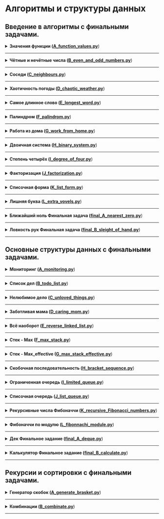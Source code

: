 # Алгоритмы и структуры данных

## Введение в алгоритмы с финальными задачами.

<details>
<summary>
<b>Значения функции (<a href="sprint_1_exercise/A_function_values.py">A_function_values.py</a></b>)
</summary>

#### Условие:

Вася делает тест по математике: вычисляет значение функций в различных точках. 
Стоит отличная погода, и друзья зовут Васю гулять. Но мальчик решил сначала 
закончить тест и только после этого идти к друзьям. К сожалению, Вася пока 
не умеет программировать. Зато вы умеете. Помогите Васе написать код функции, 
вычисляющей y = ax2 + bx + c. Напишите программу, которая будет по 
коэффициентам a, b, c и числу x выводить значение функции в точке x.

#### Формат ввода
На вход через пробел подаются целые числа a, x, b, c.
В конце ввода находится перенос строки.

#### Формат вывода
Вывести значение y.

#### Пример
<table><tbody>
  <tr>
    <td><b>Ввод</b></td>
    <td><b>Вывод</b></td>
  </tr>
  <tr>
    <td valign="top">
        -8 -5 -2 7<br>
    </td>
    <td valign="top">
        -183<br>
    </td>
  </tr>
</tbody></table>

</details>

---

<details>
<summary>
<b>Чётные и нечётные числа (<a href="sprint_1_exercise/B_even_and_odd_numbers.py">B_even_and_odd_numbers.py</a></b>)
</summary>

#### Условие:

Представьте себе онлайн-игру для поездки в метро: игрок нажимает на кнопку, 
и на экране появляются три случайных числа. Если все три числа оказываются 
одной чётности, игрок выигрывает.
Напишите программу, которая по трём числам определяет, выиграл игрок или нет.

#### Формат ввода
В первой строке записаны три случайных целых числа a, b и c. 
Числа не превосходят 109 по модулю.

#### Формат вывода
Выведите «WIN», если игрок выиграл, и «FAIL» в противном случае.

#### Пример
<table><tbody>
  <tr>
    <td><b>Ввод</b></td>
    <td><b>Вывод</b></td>
  </tr>
  <tr>
    <td valign="top">
        1 2 -3<br>
    </td>
    <td valign="top">
        FAIL<br>
    </td>
  </tr>
</tbody></table>

</details>

---

<details>
<summary>
<b>Соседи (<a href="sprint_1_exercise/C_neighbours.py">C_neighbours.py</a></b>)
</summary>

#### Условие:

Дана матрица. Нужно написать функцию, которая для элемента возвращает 
всех его соседей. Соседним считается элемент, находящийся от текущего 
на одну ячейку влево, вправо, вверх или вниз. Диагональные элементы 
соседними не считаются.
Например, в матрице A соседними элементами для (0, 0) будут 2 и 0. 
А для (2, 1) –— 1, 2, 7, 7.

#### Формат ввода
В первой строке задано n — количество строк матрицы. Во второй — 
количество столбцов m. Числа m и n не превосходят 1000. В следующих n 
строках задана матрица. Элементы матрицы — целые числа, по модулю не 
превосходящие 1000. В последних двух строках записаны координаты элемента, 
соседей которого нужно найти. Индексация начинается с нуля.

#### Формат вывода
Напечатайте нужные числа в возрастающем порядке через пробел.


#### Пример
<table><tbody>
  <tr>
    <td><b>Ввод</b></td>
    <td><b>Вывод</b></td>
  </tr>
  <tr>
    <td valign="top">
        4<br>
        3<br>
        1 2 3<br>
        0 2 6<br>
        7 4 1<br>
        2 7 0<br>
        3<br>
        0<br>
    </td>
    <td valign="top">
        7 7<br>
    </td>
  </tr>
</tbody></table>

</details>

---

<details>
<summary>
<b>Хаотичность погоды (<a href="sprint_1_exercise/D_chaotic_weather.py">D_chaotic_weather.py</a></b>)
</summary>

#### Условие:

Метеорологическая служба вашего города решила исследовать погоду новым способом.
Под температурой воздуха в конкретный день будем понимать максимальную
температуру в этот день.
Под хаотичностью погоды за n дней служба понимает количество дней, в которые 
температура строго больше, чем в день до (если такой существует) и в день после 
текущего (если такой существует). Например, если за 5 дней максимальная 
температура воздуха составляла `[1, 2, 5, 4, 8]` градусов, то хаотичность за 
этот период равна 2: в 3-й и 5-й дни выполнялись описанные условия.

Определите по ежедневным показаниям температуры хаотичность погоды за этот период.
Заметим, что если число показаний n=1, то единственный день будет хаотичным.

#### Формат ввода
В первой строке дано число n –— длина периода измерений в днях, 1 ≤ n≤ 105. 
Во второй строке даны n целых чисел –— значения температуры в каждый из n дней. 
Значения температуры не превосходят 273 по модулю.

#### Формат вывода
Выведите единственное число — хаотичность за данный период.

#### Пример
<table><tbody>
  <tr>
    <td><b>Ввод</b></td>
    <td><b>Вывод</b></td>
  </tr>
  <tr>
    <td valign="top">
        7<br>
        -1 -10 -8 0 2 0 5<br>
    </td>
    <td valign="top">
        3<br>
    </td>
  </tr>
</tbody></table>

</details>

---

<details>
<summary>
<b>Самое длинное слово (<a href="sprint_1_exercise/E_longest_word.py">E_longest_word.py</a></b>)
</summary>

#### Условие:

Чтобы подготовиться к семинару, Гоше надо прочитать статью по эффективному 
менеджменту. Так как Гоша хочет спланировать день заранее, ему необходимо 
оценить сложность статьи.
Он придумал такой метод оценки: берётся случайное предложение из текста и в нём 
ищется самое длинное слово. Его длина и будет условной сложностью статьи.

#### Формат ввода
В первой строке дана длина текста L (1 ≤ L ≤ 105).
В следующей строке записан текст, состоящий из строчных латинских букв и 
пробелов. Слово —– последовательность букв, не разделённых пробелами. Пробелы 
могут стоять в самом начале строки и в самом её конце. Текст заканчивается 
переносом строки, этот символ не включается в число остальных L символов.

#### Формат вывода
В первой строке выведите самое длинное слово. Во второй строке выведите его 
длину. Если подходящих слов несколько, выведите то, которое встречается раньше.

#### Пример
<table><tbody>
  <tr>
    <td><b>Ввод</b></td>
    <td><b>Вывод</b></td>
  </tr>
  <tr>
    <td valign="top">
        19<br>
        i love segment tree<br>
    </td>
    <td valign="top">
        7<br>
    </td>
  </tr>
</tbody></table>

</details>

---

<details>
<summary>
<b>Палиндром (<a href="sprint_1_exercise/F_palindrom.py">F_palindrom.py</a></b>)
</summary>

#### Условие:

Помогите Васе понять, будет ли фраза палиндромом. Учитываются только буквы и 
цифры, заглавные и строчные буквы считаются одинаковыми.

Решение должно работать за O(N), где N — длина строки на входе.

#### Формат ввода
В единственной строке записана фраза или слово. Буквы могут быть только 
латинские. Длина текста не превосходит 20000 символов.
Фраза может состоять из строчных и прописных латинских букв, цифр, 
знаков препинания.

#### Формат вывода
Выведите «True», если фраза является палиндромом, и «False», если не является.

#### Пример
<table><tbody>
  <tr>
    <td><b>Ввод</b></td>
    <td><b>Вывод</b></td>
  </tr>
  <tr>
    <td valign="top">
        A man, a plan, a canal: Panama<br>
    </td>
    <td valign="top">
        True<br>
    </td>
  </tr>
</tbody></table>

</details>

---

<details>
<summary>
<b>Работа из дома (<a href="sprint_1_exercise/G_work_from_home.py">G_work_from_home.py</a></b>)
</summary>

#### Условие:

Вася реализовал функцию, которая переводит целое число из десятичной системы в 
двоичную. Но, кажется, она получилась не очень оптимальной.
Попробуйте написать более эффективную программу.
Не используйте встроенные средства языка по переводу чисел в бинарное 
представление.


#### Формат ввода
На вход подаётся целое число в диапазоне от 0 до 10000.

#### Формат вывода
Выведите двоичное представление этого числа.

#### Пример
<table><tbody>
  <tr>
    <td><b>Ввод</b></td>
    <td><b>Вывод</b></td>
  </tr>
  <tr>
    <td valign="top">
        5<br>
    </td>
    <td valign="top">
        101<br>
    </td>
  </tr>
</tbody></table>

</details>

---

<details>
<summary>
<b>Двоичная система (<a href="sprint_1_exercise/H_binary_system.py">H_binary_system.py</a></b>)
</summary>

#### Условие:

Тимофей записал два числа в двоичной системе счисления и попросил Гошу 
вывести их сумму, также в двоичной системе. Встроенную в язык 
программирования возможность сложения двоичных чисел применять нельзя. 
Помогите Гоше решить задачу.

Решение должно работать за O(N), где N –— количество разрядов максимального 
числа на входе.

#### Формат ввода
Два числа в двоичной системе счисления, каждое на отдельной строке. 
Длина каждого числа не превосходит 10 000 символов.

#### Формат вывода
Одно число в двоичной системе счисления.

#### Пример
<table><tbody>
  <tr>
    <td><b>Ввод</b></td>
    <td><b>Вывод</b></td>
  </tr>
  <tr>
    <td valign="top">
        1010<br>
        1011<br>
    </td>
    <td valign="top">
        10101<br>
    </td>
  </tr>
</tbody></table>

</details>

---

<details>
<summary>
<b>Степень четырёх (<a href="sprint_1_exercise/I_degree_of_four.py">I_degree_of_four.py</a></b>)
</summary>

#### Условие:

Напишите программу, которая определяет, будет ли положительное целое число 
степенью четвёрки.

Подсказка: степенью четвёрки будут все числа вида 4n, 
где n – целое неотрицательное число.

#### Формат ввода
На вход подаётся целое число в диапазоне от 1 до 10000.

#### Формат вывода
Выведите «True», если число является степенью четырёх, 
«False» –— в обратном случае.


#### Пример
<table><tbody>
  <tr>
    <td><b>Ввод</b></td>
    <td><b>Вывод</b></td>
  </tr>
  <tr>
    <td valign="top">
        15<br>
    </td>
    <td valign="top">
        False<br>
    </td>
  </tr>
</tbody></table>

</details>

---

<details>
<summary>
<b>Факторизация (<a href="sprint_1_exercise/J_factorization.py">J_factorization.py</a></b>)
</summary>

#### Условие:

Основная теорема арифметики говорит: любое число раскладывается на 
произведение простых множителей единственным образом, с точностью до их 
перестановки. Например:
Число 8 можно представить как 2 × 2 × 2.
Число 50 –— как 2 × 5 × 5 (или 5 × 5 × 2, или 5 × 2 × 5). 
Три варианта отличаются лишь порядком следования множителей.
Разложение числа на простые множители называется факторизацией числа.
Напишите программу, которая производит факторизацию переданного числа.

#### Формат ввода
В единственной строке дано число n (2 ≤ n ≤ 109), которое нужно факторизовать.


#### Формат вывода
Выведите в порядке неубывания простые множители, на которые раскладывается число n.


#### Пример
<table><tbody>
  <tr>
    <td><b>Ввод</b></td>
    <td><b>Вывод</b></td>
  </tr>
  <tr>
    <td valign="top">
        8<br>
    </td>
    <td valign="top">
        2 2 2<br>
    </td>
  </tr>
</tbody></table>

</details>

---

<details>
<summary>
<b>Списочная форма (<a href="sprint_1_exercise/K_list_form.py">K_list_form.py</a></b>)
</summary>

#### Условие:

Вася просил Аллу помочь решить задачу. На этот раз по информатике.
Для неотрицательного целого числа X списочная форма –— это массив его 
цифр слева направо. К примеру, для 1231 списочная форма будет `[1,2,3,1]`. 
На вход подается количество цифр числа Х, списочная форма неотрицательного 
числа Х и неотрицательное число K. Числа К и Х не превосходят 10000.

Нужно вернуть списочную форму числа X + K.

#### Формат ввода
В первой строке — длина списочной формы числа X. На следующей строке — 
сама списочная форма с цифрами записанными через пробел.
В последней строке записано число K, 0 ≤ K ≤ 10000.

#### Формат вывода
Выведите списочную форму числа X+K.

#### Пример
<table><tbody>
  <tr>
    <td><b>Ввод</b></td>
    <td><b>Вывод</b></td>
  </tr>
  <tr>
    <td valign="top">
        4<br>
        1 2 0 0<br>
        34<br>
    </td>
    <td valign="top">
        1 2 3 4<br>
    </td>
  </tr>
</tbody></table>

</details>

---

<details>
<summary>
<b>Лишняя буква (<a href="sprint_1_exercise/L_extra_vovels.py">L_extra_vovels.py</a></b>)
</summary>

#### Условие:

Васе очень нравятся задачи про строки, поэтому он придумал свою. 
Есть 2 строки s и t, состоящие только из строчных букв. Строка t 
получена перемешиванием букв строки s и добавлением 1 буквы в случайную 
позицию. Нужно найти добавленную букву.

#### Формат ввода
На вход подаются строки s и t, разделённые переносом строки. 
Длины строк не превосходят 1000 символов. Строки не бывают пустыми.

#### Формат вывода
Выведите лишнюю букву.

#### Пример
<table><tbody>
  <tr>
    <td><b>Ввод</b></td>
    <td><b>Вывод</b></td>
  </tr>
  <tr>
    <td valign="top">
        abcd<br>
        abcde<br>
    </td>
    <td valign="top">
        e<br>
    </td>
  </tr>
</tbody></table>

</details>

---

<details>
<summary>
<b>Ближайший ноль Финальная задача (<a href="sprint_1_exercise/final_A_nearest_zero.py">final_A_nearest_zero.py</a></b>)
</summary>

#### Условие:

Тимофей ищет место, чтобы построить себе дом. Улица, на которой он хочет жить, 
имеет длину n, то есть состоит из n одинаковых идущих подряд участков. 
Каждый участок либо пустой, либо на нём уже построен дом.
Общительный Тимофей не хочет жить далеко от других людей на этой улице. 
Поэтому ему важно для каждого участка знать расстояние до ближайшего пустого 
участка. Если участок пустой, эта величина будет равна нулю — расстояние 
до самого себя.
Помогите Тимофею посчитать искомые расстояния. Для этого у вас есть карта 
улицы. Дома в городе Тимофея нумеровались в том порядке, в котором строились, 
поэтому их номера на карте никак не упорядочены. 
Пустые участки обозначены нулями.

#### Формат ввода
В первой строке дана длина улицы —– n (1 ≤ n ≤ 10^6). 
В следующей строке записаны n целых неотрицательных чисел — номера домов и 
обозначения пустых участков на карте (нули). Гарантируется, что в 
последовательности есть хотя бы один ноль. Номера домов (положительные числа) 
уникальны и не превосходят 10^9.

#### Формат вывода
Для каждого из участков выведите расстояние до ближайшего нуля. 
Числа выводите в одну строку, разделяя их пробелами.

#### Пример
<table><tbody>
  <tr>
    <td><b>Ввод</b></td>
    <td><b>Вывод</b></td>
  </tr>
  <tr>
    <td valign="top">
        5<br>
        0 1 4 9 0<br>
    </td>
    <td valign="top">
        0 1 2 1 0<br>
    </td>
  </tr>
</tbody></table>

</details>

---

<details>
<summary>
<b>Ловкость рук Финальная задача (<a href="sprint_1_exercise/final_B_sleight_of_hand.py">final_B_sleight_of_hand.py</a></b>)
</summary>

#### Условие:

Игра «Тренажёр для скоростной печати» представляет собой поле из клавиш 4x4. 
В нём на каждом раунде появляется конфигурация цифр и точек. На клавише 
написана либо точка, либо цифра от 1 до 9.
В момент времени t игрок должен одновременно нажать на все клавиши, на которых 
написана цифра t. Гоша и Тимофей могут нажать в один момент времени на k 
клавиш каждый. Если в момент времени t нажаты все нужные клавиши, то игроки 
получают 1 балл.
Найдите число баллов, которое смогут заработать Гоша и Тимофей, если будут 
нажимать на клавиши вдвоём.

#### Формат ввода
В первой строке дано целое число k (1 ≤ k ≤ 5).
В четырёх следующих строках задан вид тренажёра –— по 4 символа в каждой 
строке. Каждый символ —– либо точка, либо цифра от 1 до 9. Символы одной 
строки идут подряд и не разделены пробелами.

#### Формат вывода
Выведите единственное число –— максимальное количество баллов, которое смогут 
набрать Гоша и Тимофей.

#### Пример
<table><tbody>
  <tr>
    <td><b>Ввод</b></td>
    <td><b>Вывод</b></td>
  </tr>
  <tr>
    <td valign="top">
        3<br>
        1231<br>
        2..2<br>
        2..2<br>
        2..2<br>
    </td>
    <td valign="top">
        2<br>
    </td>
  </tr>
</tbody></table>

</details>

---
## Основные структуры данных с финальными задачами.

<details>
<summary>
<b>Мониторинг (<a href="sprint_2_basic_data_structures/A_monitoring.py">A_monitoring.py</a></b>)
</summary>

#### Условие:

Алла получила задание, связанное с мониторингом работы различных серверов. 
Требуется понять, сколько времени обрабатываются определённые запросы на 
конкретных серверах. Эту информацию нужно хранить в матрице, где номер столбца 
соответствуют идентификатору запроса, а номер строки — идентификатору сервера. 
Алла перепутала строки и столбцы местами. С каждым бывает. Помогите ей 
исправить баг.
Есть матрица размера m × n. Нужно написать функцию, которая её транспонирует.
Транспонированная матрица получается из исходной заменой строк на столбцы.

#### Формат ввода
В первой строке задано число n — количество строк матрицы.
Во второй строке задано m — число столбцов, m и n не превосходят 1000. 
В следующих n строках задана матрица. Числа в ней не превосходят 
по модулю 1000.

#### Формат вывода
Напечатайте транспонированную матрицу в том же формате, который задан во 
входных данных. Каждая строка матрицы выводится на отдельной строке, 
элементы разделяются пробелами.

#### Пример
<table><tbody>
  <tr>
    <td><b>Ввод</b></td>
    <td><b>Вывод</b></td>
  </tr>
  <tr>
    <td valign="top">
        4<br>
        3<br>
        1 2 3<br>
        0 2 6<br>
        7 4 1<br>
        2 7 0<br>
    </td>
    <td valign="top">
        1 0 7 2<br>
        2 2 4 7<br>
        3 6 1 0<br>
    </td>
  </tr>
</tbody></table>

</details>

---

<details>
<summary>
<b>Список дел (<a href="sprint_2_basic_data_structures/B_todo_list.py">B_todo_list.py</a></b>)
</summary>

#### Условие:

Васе нужно распечатать свой список дел на сегодня. Помогите ему: напишите 
функцию, которая печатает все его дела. Известно, что дел у Васи не больше 5000.
Внимание: в этой задаче не нужно считывать входные данные. Нужно написать 
только функцию, которая принимает на вход голову списка и печатает его 
элементы. Ниже дано описание структуры, которая задаёт узел списка.

#### Формат ввода
В качестве ответа сдайте только код функции, которая печатает элементы списка. 
Длина списка не превосходит 5000 элементов. Список не бывает пустым.

#### Формат вывода
Функция должна напечатать элементы списка по одному в строке.

</details>

---

<details>
<summary>
<b>Нелюбимое дело (<a href="sprint_2_basic_data_structures/C_unloved_things.py">C_unloved_things.py</a></b>)
</summary>

#### Условие:

Вася размышляет, что ему можно не делать из того списка дел, который он 
составил. Но, кажется, все пункты очень важные! Вася решает загадать число и 
удалить дело, которое идёт под этим номером. Список дел представлен в виде 
односвязного списка. Напишите функцию solution, которая принимает на вход 
голову списка и номер удаляемого дела и возвращает голову обновлённого списка.
Внимание: в этой задаче не нужно считывать входные данные. Нужно написать 
только функцию, которая принимает на вход голову списка и номер удаляемого 
элемента и возвращает голову обновлённого списка.

#### Формат ввода
Функция принимает голову списка и индекс элемента, который надо удалить 
(нумерация с нуля). Список содержит не более 5000 элементов. 
Список не бывает пустым.

#### Формат вывода
Верните голову списка, в котором удален нужный элемент.

</details>

---

<details>
<summary>
<b>Заботливая мама (<a href="sprint_2_basic_data_structures/D_caring_mom.py">D_caring_mom.py</a></b>)
</summary>

#### Условие:
[Ссылка](https://contest.yandex.ru/contest/23758/problems/D/)

Мама Васи хочет знать, что сын планирует делать и когда. Помогите ей: 
напишите функцию solution, определяющую индекс первого вхождения передаваемого
ей на вход значения в связном списке, если значение присутствует.
Внимание: в этой задаче не нужно считывать входные данные. Нужно написать 
только функцию, которая принимает на вход голову списка и искомый элемент, 
а возвращает целое число — индекс найденного элемента или -1.

#### Формат ввода
Функция на вход принимает голову односвязного списка и элемент, который нужно 
найти. Длина списка не превосходит 10000 элементов. Список не бывает пустым.

#### Формат вывода
Функция возвращает индекс первого вхождения искомого элемента в список
(индексация начинается с нуля). Если элемент не найден, нужно вернуть -1.

</details>

---

<details>
<summary>
<b>Всё наоборот (<a href="sprint_2_basic_data_structures/E_reverse_linked_list.py">E_reverse_linked_list.py</a></b>)
</summary>

#### Условие:

Вася решил запутать маму —– делать дела в обратном порядке. Список его дел 
теперь хранится в двусвязном списке. Напишите функцию, которая вернёт список 
в обратном порядке.
Внимание: в этой задаче не нужно считывать входные данные. Нужно написать 
только функцию, которая принимает на вход голову двусвязного списка и 
возвращает голову перевёрнутого списка. Ниже дано описание структуры, которая 
задаёт вершину списка.

#### Формат ввода
Функция принимает на вход единственный аргумент — голову двусвязного списка.
Длина списка не превосходит 1000 элементов. Список не бывает пустым.

#### Формат вывода
Функция должна вернуть голову развернутого списка.

</details>

---

<details>
<summary>
<b>Стек - Max (<a href="sprint_2_basic_data_structures/F_max_stack.py">F_max_stack.py</a></b>)
</summary>

#### Условие:
Нужно реализовать класс StackMax, который поддерживает операцию определения 
максимума среди всех элементов в стеке. Класс должен поддерживать 
операции push(x), где x – целое число, pop() и get_max().

#### Формат ввода
В первой строке записано одно число n — количество команд, которое не 
превосходит 10000. В следующих n строках идут команды. Команды могут быть 
следующих видов:
 - push(x) — добавить число x в стек;
 - pop() — удалить число с вершины стека;
 - get_max() — напечатать максимальное число в стеке;
Если стек пуст, при вызове команды get_max() нужно напечатать «None», для 
команды pop() — «error».

#### Формат вывода
Для каждой команды get_max() напечатайте результат её выполнения. Если стек 
пустой, для команды get_max() напечатайте «None». Если происходит удаление из 
пустого стека — напечатайте «error».

#### Пример
<table><tbody>
  <tr>
    <td><b>Ввод</b></td>
    <td><b>Вывод</b></td>
  </tr>
  <tr>
    <td valign="top">
        8<br>
        get_max<br>
        push 7<br>
        pop<br>
        push -2<br>
        push -1<br>
        pop<br>
        get_max<br>
        get_max<br>
    </td>
    <td valign="top">
        None<br>
        -2<br>
        -2<br>
    </td>
  </tr>
</tbody></table>

</details>

---

<details>
<summary>
<b>Стек - Max_effective (<a href="sprint_2_basic_data_structures/G_max_stack_effective.py">G_max_stack_effective.py</a></b>)
</summary>

#### Условие:
Реализуйте класс StackMaxEffective, поддерживающий операцию определения
максимума среди элементов в стеке. Сложность операции должна быть O(1).
Для пустого стека операция должна возвращать None.
При этом push(x) и pop() также должны выполняться за константное время.

Формат вывода
Для каждой команды get_max() напечатайте результат её выполнения.
Если стек пустой, для команды get_max() напечатайте «None».
Если происходит удаление из пустого стека — напечатайте «error».

#### Формат ввода
В первой строке записано одно число — количество команд,
оно не превосходит 100000.
Далее идут команды по одной в строке. Команды могут быть следующих видов:
push(x) — добавить число x в стек;
pop() — удалить число с вершины стека;
get_max() — напечатать максимальное число в стеке;
Если стек пуст, при вызове команды get_max нужно напечатать «None»,
для команды pop — «error».

#### Формат вывода
Для каждой команды get_max() напечатайте результат её выполнения.
Если стек пустой, для команды get_max() напечатайте «None».
Если происходит удаление из пустого стека — напечатайте «error».

#### Пример
<table><tbody>
  <tr>
    <td><b>Ввод</b></td>
    <td><b>Вывод</b></td>
  </tr>
  <tr>
    <td valign="top">
        10<br>
        pop<br>
        pop<br>
        push 4<br>
        push -5<br>
        push 7<br>
        pop<br>
        pop<br>
        get_max<br>
        pop<br>
        get_max<br>
    </td>
    <td valign="top">
        error<br>
        error<br>
        4<br>
        None<br>
    </td>
  </tr>
</tbody></table>

</details>

---

<details>
<summary>
<b>Скобочная последовательность (<a href="sprint_2_basic_data_structures/H_bracket_sequence.py">H_bracket_sequence.py</a></b>)
</summary>

#### Условие:

Вот какую задачу Тимофей предложил на собеседовании одному из кандидатов. 
Если вы с ней ещё не сталкивались, то наверняка столкнётесь –— она довольно 
популярная.
Дана скобочная последовательность. Нужно определить, правильная ли она.
Будем придерживаться такого определения:
 - пустая строка —– правильная скобочная последовательность;
 - правильная скобочная последовательность, взятая в скобки одного 
типа, –— правильная скобочная последовательность;
 - правильная скобочная последовательность с приписанной слева или справа 
правильной скобочной последовательностью —– тоже правильная.
На вход подаётся последовательность из скобок трёх видов: [], (), {}.
Напишите функцию is_correct_bracket_seq, которая принимает на вход скобочную 
последовательность и возвращает True, если последовательность правильная, 
а иначе False.

#### Формат ввода
На вход подаётся одна строка, содержащая скобочную последовательность. 
Скобки записаны подряд, без пробелов.

#### Формат вывода
Выведите «True» или «False».

#### Пример
<table><tbody>
  <tr>
    <td><b>Ввод</b></td>
    <td><b>Вывод</b></td>
  </tr>
  <tr>
    <td valign="top">
        {[()]}<br>
    </td>
    <td valign="top">
        True<br>
    </td>
  </tr>
</tbody></table>

</details>

---

<details>
<summary>
<b>Ограниченная очередь (<a href="sprint_2_basic_data_structures/I_limited_queue.py">I_limited_queue.py</a></b>)
</summary>

#### Условие:

Астрологи объявили день очередей ограниченного размера. Тимофею нужно 
написать класс MyQueueSized, который принимает параметр max_size, означающий 
максимально допустимое количество элементов в очереди.
Помогите ему —– реализуйте программу, которая будет эмулировать работу такой 
очереди. Функции, которые надо поддержать, описаны в формате ввода.

#### Формат ввода
В первой строке записано одно число — количество команд, оно не превосходит 5000.
Во второй строке задан максимально допустимый размер очереди, он не превосходит 5000.
Далее идут команды по одной на строке. Команды могут быть следующих видов:

 - push(x) — добавить число x в очередь;
 - pop() — удалить число из очереди и вывести на печать;
 - peek() — напечатать первое число в очереди;
 - size() — вернуть размер очереди;
При превышении допустимого размера очереди нужно вывести «error». 
При вызове операций pop() или peek() для пустой очереди нужно вывести «None».

#### Формат вывода
Напечатайте результаты выполнения нужных команд, по одному на строке.

#### Пример
<table><tbody>
  <tr>
    <td><b>Ввод</b></td>
    <td><b>Вывод</b></td>
  </tr>
  <tr>
    <td valign="top">
        8<br>
        2<br>
        peek<br>
        push 5<br>
        push 2<br>
        peek<br>
        size<br>
        size<br>
        push 1<br>
        size<br>
    </td>
    <td valign="top">
        None<br>
        5<br>
        2<br>
        2<br>
        error<br>
        2<br>
    </td>
  </tr>
</tbody></table>

</details>

---

<details>
<summary>
<b>Списочная очередь (<a href="sprint_2_basic_data_structures/J_list_queue.py">J_list_queue.py</a></b>)
</summary>

#### Условие:

Любимый вариант очереди Тимофея — очередь, написанная с использованием 
связного списка. Помогите ему с реализацией. Очередь должна поддерживать 
выполнение трёх команд:

 - get() — вывести элемент, находящийся в голове очереди, и удалить его. Если очередь пуста, то вывести «error».
 - put(x) — добавить число x в очередь
 - size() — вывести текущий размер очереди

#### Формат ввода
В первой строке записано количество команд n — целое число, не превосходящее 
1000. В каждой из следующих n строк записаны команды по одной строке.

#### Формат вывода
Выведите ответ на каждый запрос по одному в строке.

#### Пример
<table><tbody>
  <tr>
    <td><b>Ввод</b></td>
    <td><b>Вывод</b></td>
  </tr>
  <tr>
    <td valign="top">
        10<br>
        put -34<br>
        put -23<br>
        get<br>
        size<br>
        get<br>
        size<br>
        get<br>
        get<br>
        put 80<br>
        size<br>
    </td>
    <td valign="top">
        -34<br>
        1<br>
        -23<br>
        0<br>
        error<br>
        error<br>
        1<br>
    </td>
  </tr>
</tbody></table>

</details>

---

<details>
<summary>
<b>Рекурсивные числа Фибоначчи (<a href="sprint_2_basic_data_structures/K_recursive_Fibonacci_numbers.py">K_recursive_Fibonacci_numbers.py</a></b>)
</summary>

#### Условие:

У Тимофея было n(0≤n≤32) стажёров. Каждый стажёр хотел быть лучше своих 
предшественников, поэтому i-й стажёр делал столько коммитов, сколько делали 
два предыдущих стажёра в сумме. Два первых стажёра были менее 
инициативными —– они сделали по одному коммиту.
Пусть Fi —– число коммитов, сделанных i-м стажёром (стажёры нумеруются с нуля). 
Тогда выполняется следующее: F0=F1=1. Для всех i≥2 выполнено Fi=F(i−1)+F(i−2).
Определите, сколько кода напишет следующий стажёр –— найдите Fn.
Решение должно быть реализовано рекурсивно.

#### Формат ввода
На вход подаётся n — целое число в диапазоне от 0 до 32.

#### Формат вывода
Нужно вывести Fn.

#### Пример
<table><tbody>
  <tr>
    <td><b>Ввод</b></td>
    <td><b>Вывод</b></td>
  </tr>
  <tr>
    <td valign="top">
        3<br>
    </td>
    <td valign="top">
        3<br>
    </td>
  </tr>
</tbody></table>

</details>

---

<details>
<summary>
<b>Фибоначчи по модулю (<a href="sprint_2_basic_data_structures/L_fibonnachi_module.py">L_fibonnachi_module.py</a></b>)
</summary>

#### Условие:

У Тимофея было очень много стажёров, целых N (0 ≤ N ≤ 10^6) человек. Каждый 
стажёр хотел быть лучше своих предшественников, поэтому i-й стажёр делал 
столько коммитов, сколько делали два предыдущих стажёра в сумме. Два первых 
стажёра были менее инициативными — они сделали по одному коммиту.

Пусть Fi —– число коммитов, сделанных i-м стажёром (стажёры нумеруются с нуля). 
Первые два стажёра сделали по одному коммиту: F0=F1=1. Для всех i≥ 2 
выполнено Fi=Fi−1+Fi−2.
Определите, сколько кода напишет следующий стажёр –— найдите последние k цифр 
числа Fn.
**Как найти k последних цифр**,
Чтобы вычислить k последних цифр некоторого числа x, достаточно взять остаток 
от его деления на число 10k. Эта операция обозначается как x mod 10k. 
Узнайте, как записывается операция взятия остатка по модулю в вашем языке 
программирования.
Также обратите внимание на возможное переполнение целочисленных типов, если в 
вашем языке такое случается.
#### Формат ввода
В первой строке записаны через пробел два целых числа n (0 ≤ n ≤ 10^6) 
и k (1 ≤ k ≤ 8).

#### Формат вывода
Выведите единственное число – последние k цифр числа Fn.
Если в искомом числе меньше k цифр, то выведите само число без ведущих нулей.

#### Пример
<table><tbody>
  <tr>
    <td><b>Ввод</b></td>
    <td><b>Вывод</b></td>
  </tr>
  <tr>
    <td valign="top">
        3 1<br>
    </td>
    <td valign="top">
        3<br>
    </td>
  </tr>
</tbody></table>

</details>

---

<details>
<summary>
<b>Дек Финальное задание (<a href="sprint_2_basic_data_structures/final_A_deque.py">final_A_deque.py</a></b>)
</summary>

#### Условие:

Гоша реализовал структуру данных Дек, максимальный размер которого определяется 
заданным числом. Методы push_back(x), push_front(x), pop_back(), pop_front() 
работали корректно. Но, если в деке было много элементов, программа работала 
очень долго. Дело в том, что не все операции выполнялись за O(1). 
Помогите Гоше! Напишите эффективную реализацию.
**Внимание: при реализации используйте кольцевой буфер.**

#### Формат ввода
В первой строке записано количество команд n — целое число, не превосходящее 
100000. Во второй строке записано число m — максимальный размер дека. Он не 
100001. превосходит 50000. В следующих n строках записана одна из команд:

 - push_back(value) – добавить элемент в конец дека. Если в деке уже находится максимальное число элементов, вывести «error».
 - push_front(value) – добавить элемент в начало дека. Если в деке уже находится максимальное число элементов, вывести «error».
 - pop_front() – вывести первый элемент дека и удалить его. Если дек был пуст, то вывести «error».
 - pop_back() – вывести последний элемент дека и удалить его. Если дек был пуст, то вывести «error».
Value — целое число, по модулю не превосходящее 1000.

#### Формат вывода
Выведите результат выполнения каждой команды на отдельной строке. Для успешных 
запросов push_back(x) и push_front(x) ничего выводить не надо.

#### Пример
<table><tbody>
  <tr>
    <td><b>Ввод</b></td>
    <td><b>Вывод</b></td>
  </tr>
  <tr>
    <td valign="top">
        4<br>
        4<br>
        push_front 861<br>
        push_front -819<br>
        pop_back<br>
        pop_back<br>
    </td>
    <td valign="top">
        861<br>
        -819<br>
    </td>
  </tr>
</tbody></table>

</details>

---

<details>
<summary>
<b>Калькулятор Финальное задание (<a href="sprint_2_basic_data_structures/final_B_calculate.py">final_B_calculate.py</a></b>)
</summary>

#### Условие:

Задание связано с обратной польской нотацией. Она используется для парсинга 
арифметических выражений. Еще её иногда называют постфиксной нотацией.
В постфиксной нотации операнды расположены перед знаками операций.

Пример 1:
3 4 +
означает 3 + 4 и равно 7

Пример 2:
12 5 /
Так как деление целочисленное, то в результате получим 2.

Пример 3:
10 2 4 * -
означает 10 - 2 * 4 и равно 2

Разберём последний пример подробнее:
Знак * стоит сразу после чисел 2 и 4, значит к ним нужно применить операцию, которую этот знак обозначает, то есть перемножить эти два числа. В результате получим 8.
После этого выражение приобретёт вид:

10 8 -

Операцию «минус» нужно применить к двум идущим перед ней числам, то есть 10 и 8. В итоге получаем 2.
Рассмотрим алгоритм более подробно. Для его реализации будем использовать стек.
Для вычисления значения выражения, записанного в обратной польской нотации, нужно считывать выражение слева направо и придерживаться следующих шагов:
 1. Обработка входного символа:
   - Если на вход подан операнд, он помещается на вершину стека.
   - Если на вход подан знак операции, то эта операция выполняется над требуемым количеством значений, взятых из стека в порядке добавления. Результат выполненной операции помещается на вершину стека.
 2. Если входной набор символов обработан не полностью, перейти к шагу 1. 
 3. После полной обработки входного набора символов результат вычисления выражения находится в вершине стека. Если в стеке осталось несколько чисел, то надо вывести только верхний элемент.
**Замечание про отрицательные числа и деление:** в этой задаче под делением понимается математическое целочисленное деление. Это значит, что округление всегда происходит вниз. А именно: если a / b = c, то b ⋅ c — это наибольшее число, которое не превосходит a и одновременно делится без остатка на b.

Например, -1 / 3 = -1. Будьте осторожны: в C++, Java и Go, например, деление чисел работает иначе.

В текущей задаче гарантируется, что деления на отрицательное число нет.

#### Формат ввода
В единственной строке дано выражение, записанное в обратной польской нотации. Числа и арифметические операции записаны через пробел.
На вход могут подаваться операции: +, -, *, / и числа, по модулю не превосходящие 10000.
Гарантируется, что значение промежуточных выражений в тестовых данных по модулю не больше 50000.

#### Формат вывода
Выведите единственное число — значение выражения.

#### Пример
<table><tbody>
  <tr>
    <td><b>Ввод</b></td>
    <td><b>Вывод</b></td>
  </tr>
  <tr>
    <td valign="top">
        2 1 + 3 *<br>
    </td>
    <td valign="top">
        9<br>
    </td>
  </tr>
</tbody></table>

</details>

---

## Рекурсии и сортировки с финальными задачами.

<details>
<summary>
<b>Генератор скобок (<a href="sprint_3_recursion_and_sorting/A_generate_brasket.py">A_generate_brasket.py</a></b>)
</summary>

#### Условие:

Рита по поручению Тимофея наводит порядок в правильных скобочных последовательностях (ПСП), состоящих только из круглых скобок (). Для этого ей надо сгенерировать все ПСП длины 2n в алфавитном порядке —– алфавит состоит из ( и ) и открывающая скобка идёт раньше закрывающей.
Помогите Рите —– напишите программу, которая по заданному n выведет все ПСП в нужном порядке.
Рассмотрим второй пример. Надо вывести ПСП из четырёх символов. Таких всего две:
1. (())
2. ()()
(()) идёт раньше ()(), так как первый символ у них одинаковый, а на второй позиции у первой ПСП стоит (, который идёт раньше ).

#### Формат ввода
На вход функция принимает n — целое число от 0 до 10.

#### Формат вывода
Функция должна напечатать все возможные скобочные последовательности заданной длины в алфавитном (лексикографическом) порядке.

#### Пример
<table><tbody>
  <tr>
    <td><b>Ввод</b></td>
    <td><b>Вывод</b></td>
  </tr>
  <tr>
    <td valign="top">
        3<br>
    </td>
    <td valign="top">
        ((()))<br>
        (()())<br>
        (())()<br>
        ()(())<br>
        ()()()<br>
    </td>
  </tr>
</tbody></table>

</details>

---

<details>
<summary>
<b>Комбинации (<a href="sprint_3_recursion_and_sorting/B_combinate.py">B_combinate.py</a></b>)
</summary>

#### Условие:


На клавиатуре старых мобильных телефонов каждой цифре соответствовало несколько букв. Примерно так:

2:'abc',
3:'def',
4:'ghi',
5:'jkl',
6:'mno',
7:'pqrs',
8:'tuv',
9:'wxyz'

Вам известно в каком порядке были нажаты кнопки телефона, без учета повторов. Напечатайте все комбинации букв, которые можно набрать такой последовательностью нажатий.

#### Формат ввода
На вход подается строка, состоящая из цифр 2-9 включительно. Длина строки не превосходит 10 символов.

#### Формат вывода
Выведите все возможные комбинации букв через пробел.

#### Пример
<table><tbody>
  <tr>
    <td><b>Ввод</b></td>
    <td><b>Вывод</b></td>
  </tr>
  <tr>
    <td valign="top">
        23<br>
    </td>
    <td valign="top">
        ad ae af bd be bf cd ce cf<br>
    </td>
  </tr>
</tbody></table>

</details>

---